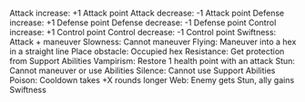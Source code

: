 Attack increase: +1 Attack point
Attack decrease: -1 Attack point
Defense increase: +1 Defense point
Defense decrease: -1 Defense point
Control increase: +1 Control point
Control decrease: -1 Control point
Swiftness: Attack + maneuver
Slowness: Cannot maneuver
Flying: Maneuver into a hex in a straight line
Place obstacle: Occupied hex
Resistance: Get protection from Support Abilities
Vampirism: Restore 1 health point with an attack
Stun: Cannot maneuver or use Abilities
Silence: Cannot use Support Abilities
Poison: Cooldown takes +X rounds longer
Web: Enemy gets Stun, ally gains Swiftness
